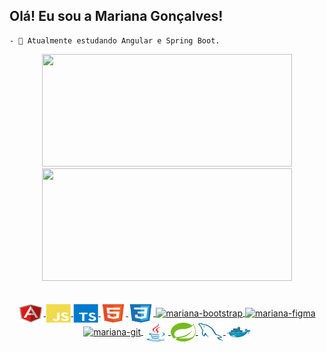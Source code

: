 ## Olá! Eu sou a Mariana Gonçalves!

```
- 🌱 Atualmente estudando Angular e Spring Boot.
```
<div align="center">
  <a href="https://github.com/marianabrgn">
  <img width="400em" height="180em" src="https://github-readme-stats.vercel.app/api?username=marianabrgn&show_icons=true&theme=radical">
  <img width="400em" height="180em" src="https://github-readme-stats.vercel.app/api/top-langs/?username=marianabrgn&layout=compact&theme=radical">
</div><br><br>

<div style="display: inline_block" align="center">
  <img align="center" alt="mariana-Angular" height="30" width="40" src="https://github.com/devicons/devicon/blob/master/icons/angularjs/angularjs-original.svg">
  <img align="center" alt="mariana-Js" height="30" width="40" src="https://raw.githubusercontent.com/devicons/devicon/master/icons/javascript/javascript-plain.svg">
  <img align="center" alt="mariana-Ts" height="30" width="40" src="https://raw.githubusercontent.com/devicons/devicon/master/icons/typescript/typescript-plain.svg">
  <img align="center" alt="mariana-HTML" height="30" width="40" src="https://raw.githubusercontent.com/devicons/devicon/master/icons/html5/html5-original.svg">
  <img align="center" alt="mariana-CSS" height="30" width="40" src="https://raw.githubusercontent.com/devicons/devicon/master/icons/css3/css3-original.svg">
  <img align="center" alt="mariana-bootstrap" height="30" width="40" src="https://cdn.jsdelivr.net/gh/devicons/devicon/icons/bootstrap/bootstrap-original.svg">
  <img align="center" alt="mariana-figma" height="30" width="40" src="https://cdn.jsdelivr.net/gh/devicons/devicon/icons/figma/figma-original.svg" />
  <img align="center" alt="mariana-git" height="30" width="40" src="https://cdn.jsdelivr.net/gh/devicons/devicon/icons/git/git-original.svg" />
  <img align="center" alt="mariana-Java" height="30" width="40" src="https://github.com/devicons/devicon/blob/master/icons/java/java-original.svg">
  <img align="center" alt="mariana-Spring" height="30" width="40" src="https://github.com/devicons/devicon/blob/master/icons/spring/spring-original.svg">
  <img align="center" alt="mariana-MySQL" height="30" width="40" src="https://github.com/devicons/devicon/blob/master/icons/mysql/mysql-original.svg">
  <img align="center" alt="mariana-docker" height="30" width="40" src="https://github.com/devicons/devicon/blob/master/icons/docker/docker-original.svg">
  
</div>
